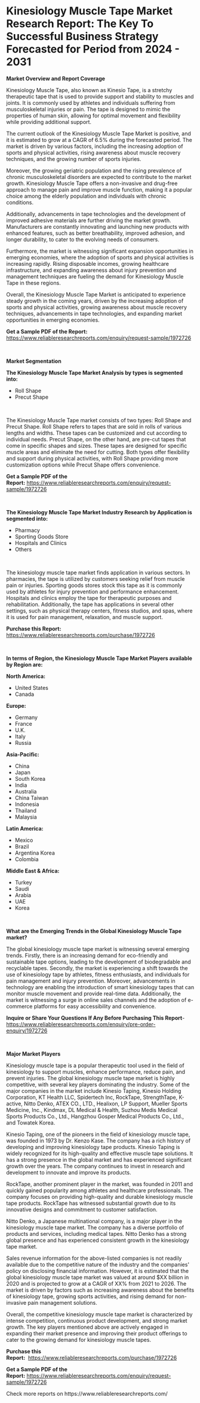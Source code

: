 <p><h1>Kinesiology Muscle Tape Market Research Report: The Key To Successful Business Strategy Forecasted for Period from 2024 - 2031</h1></p><p><strong>Market Overview and Report Coverage</strong></p>
<p><p>Kinesiology Muscle Tape, also known as Kinesio Tape, is a stretchy therapeutic tape that is used to provide support and stability to muscles and joints. It is commonly used by athletes and individuals suffering from musculoskeletal injuries or pain. The tape is designed to mimic the properties of human skin, allowing for optimal movement and flexibility while providing additional support.</p><p>The current outlook of the Kinesiology Muscle Tape Market is positive, and it is estimated to grow at a CAGR of 6.5% during the forecasted period. The market is driven by various factors, including the increasing adoption of sports and physical activities, rising awareness about muscle recovery techniques, and the growing number of sports injuries.</p><p>Moreover, the growing geriatric population and the rising prevalence of chronic musculoskeletal disorders are expected to contribute to the market growth. Kinesiology Muscle Tape offers a non-invasive and drug-free approach to manage pain and improve muscle function, making it a popular choice among the elderly population and individuals with chronic conditions.</p><p>Additionally, advancements in tape technologies and the development of improved adhesive materials are further driving the market growth. Manufacturers are constantly innovating and launching new products with enhanced features, such as better breathability, improved adhesion, and longer durability, to cater to the evolving needs of consumers.</p><p>Furthermore, the market is witnessing significant expansion opportunities in emerging economies, where the adoption of sports and physical activities is increasing rapidly. Rising disposable incomes, growing healthcare infrastructure, and expanding awareness about injury prevention and management techniques are fueling the demand for Kinesiology Muscle Tape in these regions.</p><p>Overall, the Kinesiology Muscle Tape Market is anticipated to experience steady growth in the coming years, driven by the increasing adoption of sports and physical activities, growing awareness about muscle recovery techniques, advancements in tape technologies, and expanding market opportunities in emerging economies.</p></p>
<p><strong>Get a Sample PDF of the Report:</strong> <a href="https://www.reliableresearchreports.com/enquiry/request-sample/1972726">https://www.reliableresearchreports.com/enquiry/request-sample/1972726</a></p>
<p>&nbsp;</p>
<p><strong>Market Segmentation</strong></p>
<p><strong>The Kinesiology Muscle Tape Market Analysis by types is segmented into:</strong></p>
<p><ul><li>Roll Shape</li><li>Precut Shape</li></ul></p>
<p>&nbsp;</p>
<p><p>The Kinesiology Muscle Tape market consists of two types: Roll Shape and Precut Shape. Roll Shape refers to tapes that are sold in rolls of various lengths and widths. These tapes can be customized and cut according to individual needs. Precut Shape, on the other hand, are pre-cut tapes that come in specific shapes and sizes. These tapes are designed for specific muscle areas and eliminate the need for cutting. Both types offer flexibility and support during physical activities, with Roll Shape providing more customization options while Precut Shape offers convenience.</p></p>
<p><strong>Get a Sample PDF of the Report:</strong>&nbsp;<a href="https://www.reliableresearchreports.com/enquiry/request-sample/1972726">https://www.reliableresearchreports.com/enquiry/request-sample/1972726</a></p>
<p>&nbsp;</p>
<p><strong>The Kinesiology Muscle Tape Market Industry Research by Application is segmented into:</strong></p>
<p><ul><li>Pharmacy</li><li>Sporting Goods Store</li><li>Hospitals and Clinics</li><li>Others</li></ul></p>
<p>&nbsp;</p>
<p><p>The kinesiology muscle tape market finds application in various sectors. In pharmacies, the tape is utilized by customers seeking relief from muscle pain or injuries. Sporting goods stores stock this tape as it is commonly used by athletes for injury prevention and performance enhancement. Hospitals and clinics employ the tape for therapeutic purposes and rehabilitation. Additionally, the tape has applications in several other settings, such as physical therapy centers, fitness studios, and spas, where it is used for pain management, relaxation, and muscle support.</p></p>
<p><strong>Purchase this Report:</strong>&nbsp; <a href="https://www.reliableresearchreports.com/purchase/1972726">https://www.reliableresearchreports.com/purchase/1972726</a></p>
<p>&nbsp;</p>
<p><strong>In terms of Region, the Kinesiology Muscle Tape Market Players available by Region are:</strong></p>
<p>
    <p> <strong> North America: </strong>
        <ul>
            <li>United States</li>
            <li>Canada</li>
        </ul>
        </p> 
    <p> <strong> Europe: </strong>
        <ul>
            <li>Germany</li>
            <li>France</li>
            <li>U.K.</li>
            <li>Italy</li>
            <li>Russia</li>
        </ul>
        </p> 
    <p> <strong> Asia-Pacific: </strong>
        <ul>
            <li>China</li>
            <li>Japan</li>
            <li>South Korea</li>
            <li>India</li>
            <li>Australia</li>
            <li>China Taiwan</li>
            <li>Indonesia</li>
            <li>Thailand</li>
            <li>Malaysia</li>
        </ul>
        </p> 
    <p> <strong> Latin America: </strong>
        <ul>
            <li>Mexico</li>
            <li>Brazil</li>
            <li>Argentina Korea</li>
            <li>Colombia</li>
        </ul>
        </p> 
    <p> <strong> Middle East & Africa: </strong>
        <ul>
            <li>Turkey</li>
            <li>Saudi</li>
            <li>Arabia</li>
            <li>UAE</li>
            <li>Korea</li>
        </ul>
    </p>
    </p>
<p>&nbsp;</p>
<p><strong>What are the Emerging Trends in the Global Kinesiology Muscle Tape market?</strong></p>
<p><p>The global kinesiology muscle tape market is witnessing several emerging trends. Firstly, there is an increasing demand for eco-friendly and sustainable tape options, leading to the development of biodegradable and recyclable tapes. Secondly, the market is experiencing a shift towards the use of kinesiology tape by athletes, fitness enthusiasts, and individuals for pain management and injury prevention. Moreover, advancements in technology are enabling the introduction of smart kinesiology tapes that can monitor muscle movement and provide real-time data. Additionally, the market is witnessing a surge in online sales channels and the adoption of e-commerce platforms for easy accessibility and convenience.</p></p>
<p><strong>Inquire or Share Your Questions If Any Before Purchasing This Report</strong>- <a href="https://www.reliableresearchreports.com/enquiry/pre-order-enquiry/1972726">https://www.reliableresearchreports.com/enquiry/pre-order-enquiry/1972726</a></p>
<p>&nbsp;</p>
<p><strong>Major Market Players</strong></p>
<p><p>Kinesiology muscle tape is a popular therapeutic tool used in the field of kinesiology to support muscles, enhance performance, reduce pain, and prevent injuries. The global kinesiology muscle tape market is highly competitive, with several key players dominating the industry. Some of the major companies in the market include Kinesio Taping, Kinesio Holding Corporation, KT Health LLC, Spidertech Inc, RockTape, StrengthTape, K-active, Nitto Denko, ATEX CO., LTD., Healixon, LP Support, Mueller Sports Medicine, Inc., Kindmax, DL Medical & Health, Suzhou Medis Medical Sports Products Co., Ltd., Hangzhou Gosper Medical Products Co., Ltd., and Towatek Korea.</p><p>Kinesio Taping, one of the pioneers in the field of kinesiology muscle tape, was founded in 1973 by Dr. Kenzo Kase. The company has a rich history of developing and improving kinesiology tape products. Kinesio Taping is widely recognized for its high-quality and effective muscle tape solutions. It has a strong presence in the global market and has experienced significant growth over the years. The company continues to invest in research and development to innovate and improve its products.</p><p>RockTape, another prominent player in the market, was founded in 2011 and quickly gained popularity among athletes and healthcare professionals. The company focuses on providing high-quality and durable kinesiology muscle tape products. RockTape has witnessed substantial growth due to its innovative designs and commitment to customer satisfaction.</p><p>Nitto Denko, a Japanese multinational company, is a major player in the kinesiology muscle tape market. The company has a diverse portfolio of products and services, including medical tapes. Nitto Denko has a strong global presence and has experienced consistent growth in the kinesiology tape market.</p><p>Sales revenue information for the above-listed companies is not readily available due to the competitive nature of the industry and the companies' policy on disclosing financial information. However, it is estimated that the global kinesiology muscle tape market was valued at around $XX billion in 2020 and is projected to grow at a CAGR of XX% from 2021 to 2026. The market is driven by factors such as increasing awareness about the benefits of kinesiology tape, growing sports activities, and rising demand for non-invasive pain management solutions.</p><p>Overall, the competitive kinesiology muscle tape market is characterized by intense competition, continuous product development, and strong market growth. The key players mentioned above are actively engaged in expanding their market presence and improving their product offerings to cater to the growing demand for kinesiology muscle tapes.</p></p>
<p><strong>Purchase this Report:</strong>&nbsp;&nbsp;<a href="https://www.reliableresearchreports.com/purchase/1972726">https://www.reliableresearchreports.com/purchase/1972726</a></p>
<p></p>
<p><strong>Get a Sample PDF of the Report:</strong>&nbsp;<a href="https://www.reliableresearchreports.com/enquiry/request-sample/1972726">https://www.reliableresearchreports.com/enquiry/request-sample/1972726</a></p>
<p>Check more reports on https://www.reliableresearchreports.com/</p>